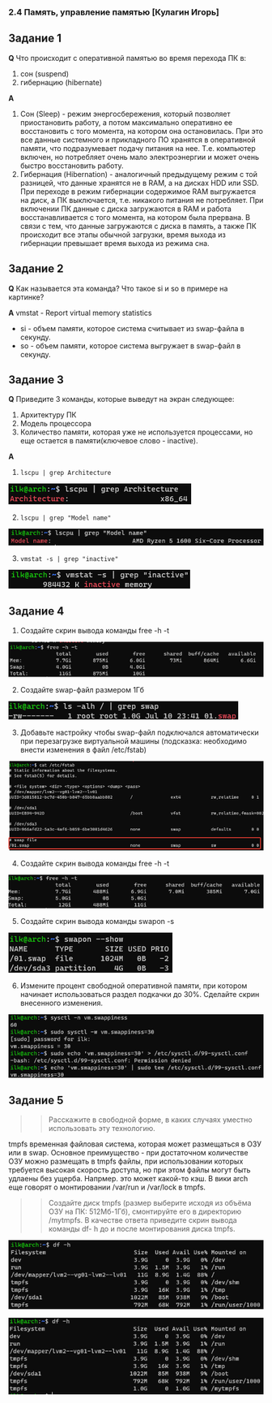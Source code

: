 ### 2.4 Память, управление памятью  [Кулагин Игорь]

## Задание 1
**Q** Что происходит с оперативной памятью во время перехода ПК в:
1. сон (suspend)
2. гибернацию (hibernate)

**A**
1. Сон (Sleep) - режим энергосбережения, который позволяет приостановить работу, а потом максимально оперативно ее восстановить с того момента, на котором она остановилась. При это все данные системного и прикладного ПО хранятся в оперативной памяти, что подразумевает подачу питания на нее. Т.е. компьютер включен, но потребляет очень мало электроэнергии и может очень быстро восстановить работу.
2. Гибернация (Hibernation) - аналогичный предыдущему режим с той разницей, что данные хранятся не в RAM, а на дисках HDD или SSD. При переходе в режим гибернации содержимое RAM выгружается на диск, а ПК выключается, т.е. никакого питания не потребляет. При включении ПК данные с диска загружаются в RAM и работа восстанавливается с того момента, на котором была прервана. В связи с тем, что данные загружаются с диска в память, а также ПК происходит все этапы обычной загрузки, время выхода из гибернации превышает время выхода из режима сна.

## Задание 2
**Q** Как называется эта команда? Что такое si и so в примере на картинке?

**A** vmstat - Report virtual memory statistics
- si - объем памяти, которое система считывает из swap-файла в секунду. 
- so - объем памяти, которое система выгружает в swap-файл в секунду.

## Задание 3
**Q**
Приведите 3 команды, которые выведут на экран следующее:

1. Архитектуру ПК
2. Модель процессора
3. Количество памяти, которая уже не используется процессами, но еще остается в памяти(ключевое слово - inactive).

**A**
1. ```lscpu | grep Architecture```

![2.4. Task #3.1 results](screenshots/2.4-3.1.png)

2. ```lscpu | grep "Model name"```

![2.4. Task #3.2 results](screenshots/2.4-3.2.png)

3. ```vmstat -s | grep "inactive"```

![2.4. Task #3.3 results](screenshots/2.4-3.3.png)

## Задание 4
1. Создайте скрин вывода команды free -h -t

![2.4. Task #4.1 results](screenshots/2.4-4.1.png)

2. Создайте swap-файл размером 1Гб

![2.4. Task #4.2 results](screenshots/2.4-4.2.png)

3. Добавьте настройку чтобы swap-файл подключался автоматически при перезагрузке виртуальной машины (подсказка: необходимо внести изменения в файл /etc/fstab)

![2.4. Task #4.3 results](screenshots/2.4-4.3.png)

4. Создайте скрин вывода команды free -h -t

![2.4. Task #4.4 results](screenshots/2.4-4.4.png)

5. Создайте скрин вывода команды swapon -s

![2.4. Task #4.5 results](screenshots/2.4-4.5.png)

6. Измените процент свободной оперативной памяти, при котором начинает использоваться раздел подкачки до 30%. Сделайте скрин внесенного изменения.

![2.4. Task #4.6 results](screenshots/2.4-4.6.png)

## Задание 5

>>Расскажите в свободной форме, в каких случаях уместно использовать эту технологию.

tmpfs временная файловая система, которая может размещаться в ОЗУ или в swap. Основное преимущество - при достаточном количестве ОЗУ можно размещать в tmpfs файлы, при использовании которых требуется высокая скорость доступа, но при этом файлы могут быть удлаены без ущерба. Напрмер. это может какой-то кэш. В вики arch еще говорят о монтировании /var/run и /var/lock в tmpfs.

>>Создайте диск tmpfs (размер выберите исходя из объёма ОЗУ на ПК: 512Мб-1Гб), смонтируйте его в директорию /mytmpfs.
>>В качестве ответа приведите скрин вывода команды df- h до и после монтирования диска tmpfs.

![2.4. Task #5.1 results](screenshots/2.4-5.1.png)

![2.4. Task #5.2 results](screenshots/2.4-5.2.png)